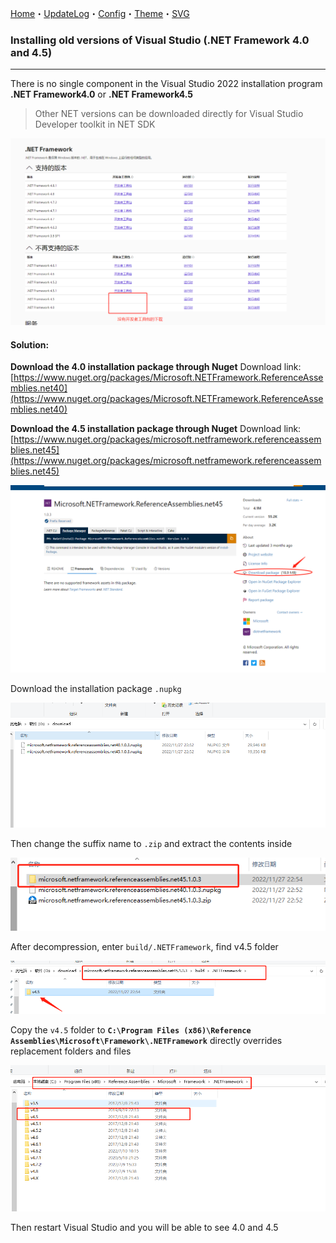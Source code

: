 ﻿[Home](Home.md)・[UpdateLog](UpdateLog.md)・[Config](Config.md)・[Theme](Theme.md)・[SVG](SVG.md)

### Installing old versions of Visual Studio (.NET Framework 4.0 and 4.5)

***

There is no single component in the Visual Studio 2022 installation program **.NET Framework4.0** or **.NET Framework4.5**

> Other NET versions can be downloaded directly for Visual Studio Developer toolkit in NET SDK

![1](Img/InstallOldVersionFramework_1.png)

#### Solution:

**Download the 4.0 installation package through Nuget**
Download link: [https://www.nuget.org/packages/Microsoft.NETFramework.ReferenceAssemblies.net40](https://www.nuget.org/packages/Microsoft.NETFramework.ReferenceAssemblies.net40)

**Download the 4.5 installation package through Nuget**
Download link: [https://www.nuget.org/packages/microsoft.netframework.referenceassemblies.net45](https://www.nuget.org/packages/microsoft.netframework.referenceassemblies.net45)

![2](Img/InstallOldVersionFramework_2.png)

Download the installation package `.nupkg`

![3](Img/InstallOldVersionFramework_3.png)

Then change the suffix name to `.zip` and extract the contents inside

![4](Img/InstallOldVersionFramework_4.png)

After decompression, enter `build/.NETFramework`, find v4.5 folder

![5](Img/InstallOldVersionFramework_5.png)

Copy the `v4.5` folder to **`C:\Program Files (x86)\Reference Assemblies\Microsoft\Framework\.NETFramework`** directly overrides replacement folders and files

![6](Img/InstallOldVersionFramework_6.png)

Then restart Visual Studio and you will be able to see 4.0 and 4.5